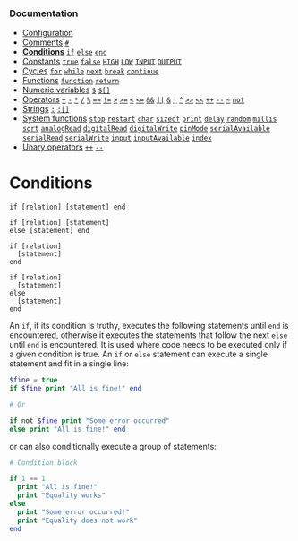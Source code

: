 ### Documentation
- [Configuration](/documentation/configuration.md)
- [Comments](/documentation/comments.md) [`#`]()  
- **[Conditions](/documentation/conditions.md)** [`if`](/documentation/conditions.md) [`else`](/documentation/conditions.md) [`end`](/documentation/conditions.md)
- [Constants](/documentation/constants.md) [`true`]() [`false`]() [`HIGH`]() [`LOW`]() [`INPUT`]() [`OUTPUT`]()
- [Cycles](/documentation/cycles.md) [`for`](/documentation/cycles.md#for) [`while`](/documentation/cycles.md#while) [`next`](/documentation/cycles.md#next) [`break`](/documentation/cycles.md#break) [`continue`](/documentation/cycles.md#continue)
- [Functions](/documentation/functions.md) [`function`]() [`return`]()
- [Numeric variables](/documentation/numeric-variables.md) [`$`]() [`$[]`]()
- [Operators](/documentation/operators.md) [`+`]() [`-`]() [`*`]() [`/`]() [`%`]() [`==`]() [`!=`]() [`>`]() [`>=`]() [`<`]() [`<=`]() [`&&`]() [`||`]() [`&`]() [`|`]() [`^`]() [`>>`]() [`<<`]() [`++`]() [`--`]() [`~`]() [`not`]()
- [Strings](/documentation/strings.md) [`:`]() [`:[]`]()
- [System functions](/documentation/system-functions.md) [`stop`]() [`restart`]() [`char`]() [`sizeof`]() [`print`]() [`delay`]() [`random`]() [`millis`]() [`sqrt`]() [`analogRead`]() [`digitalRead`]() [`digitalWrite`]() [`pinMode`]() [`serialAvailable`]() [`serialRead`]() [`serialWrite`]() [`input`]() [`inputAvailable`]() [`index`]() 
- [Unary operators](/documentation/unary-operators.md) [`++`]() [`--`]()

# Conditions
```
if [relation] [statement] end

if [relation] [statement]
else [statement] end

if [relation]
  [statement]
end

if [relation]
  [statement]
else
  [statement]
end
```
An `if`, if its condition is truthy, executes the following statements until `end` is encountered, otherwise it executes the statements that follow the next `else` until `end` is encountered. It is used where code needs to be executed only if a given condition is true. An `if` or `else` statement can execute a single statement and fit in a single line:
```php
$fine = true
if $fine print "All is fine!" end

# Or

if not $fine print "Some error occurred"
else print "All is fine!" end
```
or can also conditionally execute a group of statements:
```php
# Condition block

if 1 == 1
  print "All is fine!"
  print "Equality works"
else
  print "Some error occurred!"
  print "Equality does not work"
end
```
